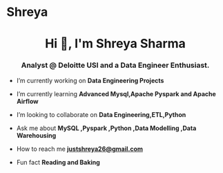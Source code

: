 # Shreya
<h1 align="center">Hi 👋, I'm Shreya Sharma</h1>
<h3 align="center">Analyst @ Deloitte USI and a Data Engineer Enthusiast.</h3>

-  I’m currently working on **Data Engineering Projects** 

- I’m currently learning **Advanced Mysql,Apache Pyspark and Apache Airflow**

-  I’m looking to collaborate on **Data Engineering,ETL,Python**

-  Ask me about **MySQL ,Pyspark ,Python ,Data Modelling ,Data Warehousing**

-  How to reach me **justshreya26@gmail.com**

- Fun fact **Reading and Baking**
